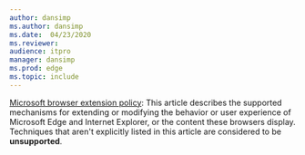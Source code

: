 ```yaml
---
author: dansimp
ms.author: dansimp
ms.date:  04/23/2020
ms.reviewer:
audience: itpro
manager: dansimp
ms.prod: edge
ms.topic: include
---
```


[Microsoft browser extension policy](https://docs.microsoft.com/legal/microsoft-edge/microsoft-browser-extension-policy):
This article describes the supported mechanisms for extending or modifying the behavior or user experience of Microsoft Edge and Internet Explorer, or the content these browsers display. Techniques that aren't explicitly listed in this article are considered to be **unsupported**.
